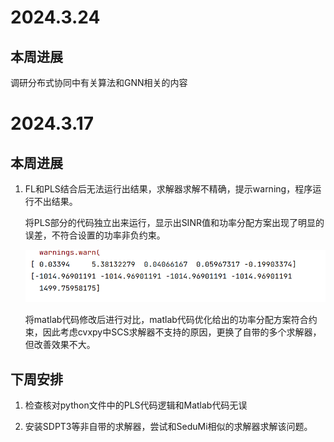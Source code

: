 # 2024.3.24
## 本周进展

调研分布式协同中有关算法和GNN相关的内容
   

# 2024.3.17
## 本周进展
1. FL和PLS结合后无法运行出结果，求解器求解不精确，提示warning，程序运行不出结果。
  
   将PLS部分的代码独立出来运行，显示出SINR值和功率分配方案出现了明显的误差，不符合设置的功率非负约束。

   ![image](./github/1.png)

   将matlab代码修改后进行对比，matlab代码优化给出的功率分配方案符合约束，因此考虑cvxpy中SCS求解器不支持的原因，更换了自带的多个求解器，但改善效果不大。
   
## 下周安排
1. 检查核对python文件中的PLS代码逻辑和Matlab代码无误
   
2. 安装SDPT3等非自带的求解器，尝试和SeduMi相似的求解器求解该问题。
